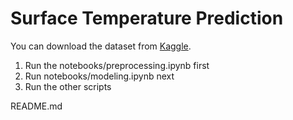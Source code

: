 # Surface Temperature Prediction
You can download the dataset from [Kaggle](https://www.kaggle.com/datasets/samithsachidanandan/average-monthly-surface-temperature-1940-2024/data).

1.  Run the notebooks/preprocessing.ipynb first
2.  Run notebooks/modeling.ipynb next
3.  Run the other scripts

  README.md
